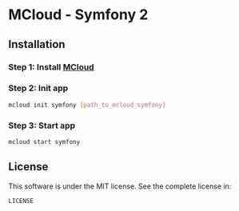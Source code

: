 # MCloud - Symfony 2

## Installation

### Step 1: Install [MCloud](http://cloud.modera.org)

### Step 2: Init app

``` bash
mcloud init symfony [path_to_mcloud_symfony]
```

### Step 3: Start app

``` bash
mcloud start symfony
```

## License

This software is under the MIT license. See the complete license in:

```
LICENSE
```
